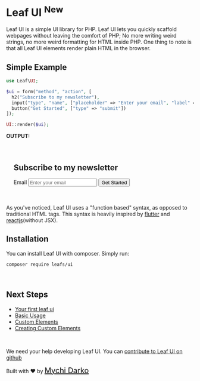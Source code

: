 # Leaf UI <sup class="new-tag-1">New</sup>

Leaf UI is a simple UI library for PHP. Leaf UI lets you quickly scaffold webpages without leaving the comfort of PHP; No more writing weird strings, no more weird formatting for HTML inside PHP. One thing to note is that all Leaf UI elements render plain HTML in the browser.

## Simple Example

```php
use Leaf\UI;

$ui = form("method", "action", [
  h2("Subscribe to my newsletter"),
  input("type", "name", ["placeholder" => "Enter your email", "label" => "Email"]),
  button("Get Started", ["type" => "submit"])
]);

UI::render($ui);
```

**OUTPUT:**
<div style="padding: 20px;">
  <form method="method" action="action">
    <h2>Subscribe to my newsletter</h2>
    <label for="21es56">Email</label>
    <input id="21es56" type="type" name="name" placeholder="Enter your email">
    <button type="submit">Get Started</button>
  </form>
</div>

As you've noticed, Leaf UI uses a "function based" syntax, as opposed to traditional HTML tags. This syntax is heavily inspired by [flutter](https://flutter.dev) and [reactjs](//reactjs.org)(without JSX).

## Installation

You can install Leaf UI with composer. Simply run:

```bash
composer require leafs/ui
```

<br>

## Next Steps

- [Your first leaf ui](ui/v/0.1.0/first)
- [Basic Usage](ui/v/0.1.0/basic-usage)
- [Custom Elements](ui/v/0.1.0/custom-elements)
- [Creating Custom Elements](ui/v/0.1.0/custom-elements?id=creating-your-own-elements)

<br>

We need your help developing Leaf UI. You can [contribute to Leaf UI on github](https://github.com/leafsphp/leaf-ui/v/0.1.0/)

Built with ❤ by <a href="https://mychi.netlify.app" style="font-size: 20px; color: #111;" target="_blank">Mychi Darko</a>
